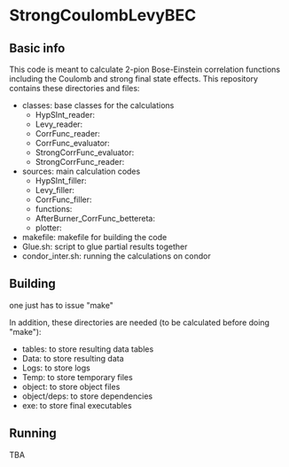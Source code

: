 # StrongCoulombLevyBEC

## Basic info
This code is meant to calculate 2-pion Bose-Einstein correlation functions including the Coulomb and strong final state effects. This repository contains these directories and files:
- classes: base classes for the calculations
  - HypSInt_reader: 
  - Levy_reader: 
  - CorrFunc_reader:
  - CorrFunc_evaluator:
  - StrongCorrFunc_evaluator:
  - StrongCorrFunc_reader:
- sources: main calculation codes
  - HypSInt_filler: 
  - Levy_filler: 
  - CorrFunc_filler: 
  - functions: 
  - AfterBurner_CorrFunc_bettereta: 
  - plotter: 
- makefile: makefile for building the code
- Glue.sh: script to glue partial results together
- condor_inter.sh: running the calculations on condor

## Building
one just has to issue "make"

In addition, these directories are needed (to be calculated before doing "make"):
- tables: to store resulting data tables
- Data: to store resulting data
- Logs: to store logs
- Temp: to store temporary files
- object: to store object files
- object/deps: to store dependencies
- exe: to store final executables


## Running
TBA

